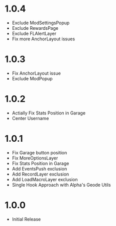 # 1.0.4
- Exclude ModSettingsPopup
- Exclude RewardsPage
- Exclude FLAlertLayer
- Fix more AnchorLayout issues

# 1.0.3
- Fix AnchorLayout issue
- Exclude ModPopup

# 1.0.2
- Actially Fix Stats Position in Garage
- Center Username

# 1.0.1
- Fix Garage button position
- Fix MoreOptionsLayer
- Fix Stats Position in Garage
- Add EventsPush exclusion
- Add RecordLayer exclusion
- Add LoadMacroLayer exclusion
- Single Hook Approach with Alpha's Geode Utils

# 1.0.0
- Initial Release
